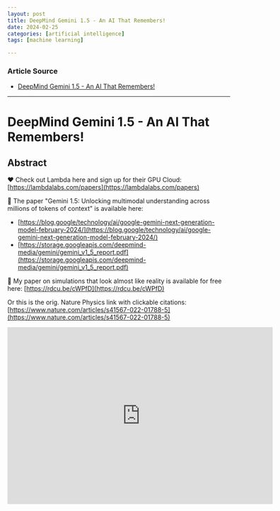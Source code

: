 ```yaml
---
layout: post
title: DeepMind Gemini 1.5 - An AI That Remembers!
date: 2024-02-25
categories: [artificial intelligence]
tags: [machine learning]

---
```


### Article Source


* [DeepMind Gemini 1.5 - An AI That Remembers!](https://www.youtube.com/watch?v=izLprnUE4zE)

---

# DeepMind Gemini 1.5 - An AI That Remembers!

## Abstract


❤️ Check out Lambda here and sign up for their GPU Cloud: [https://lambdalabs.com/papers](https://lambdalabs.com/papers)

📝 The paper "Gemini 1.5: Unlocking multimodal understanding across millions of tokens of
context" is available here:

* [https://blog.google/technology/ai/google-gemini-next-generation-model-february-2024/](https://blog.google/technology/ai/google-gemini-next-generation-model-february-2024/)
* [https://storage.googleapis.com/deepmind-media/gemini/gemini_v1_5_report.pdf](https://storage.googleapis.com/deepmind-media/gemini/gemini_v1_5_report.pdf)

📝 My paper on simulations that look almost like reality is available for free here:
[https://rdcu.be/cWPfD](https://rdcu.be/cWPfD) 

Or this is the orig. Nature Physics link with clickable citations:
[https://www.nature.com/articles/s41567-022-01788-5](https://www.nature.com/articles/s41567-022-01788-5)

<iframe width="600" height="400" src="https://www.youtube.com/embed/oJVwmxTOLd8?si=lmUKpTXb2soDZHrG" title="YouTube video player" frameborder="0" allow="accelerometer; autoplay; clipboard-write; encrypted-media; gyroscope; picture-in-picture; web-share" allowfullscreen></iframe>